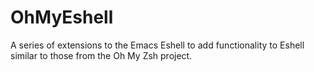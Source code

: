 # OhMyEshell
A series of extensions to the Emacs Eshell to add functionality to Eshell similar to those from the Oh My Zsh project.
